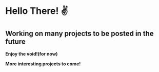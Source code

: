 Hello There! ✌
===========

## Working on many projects to be posted in the future
__Enjoy the void!(for now)__ 

__More interesting projects to come!__
